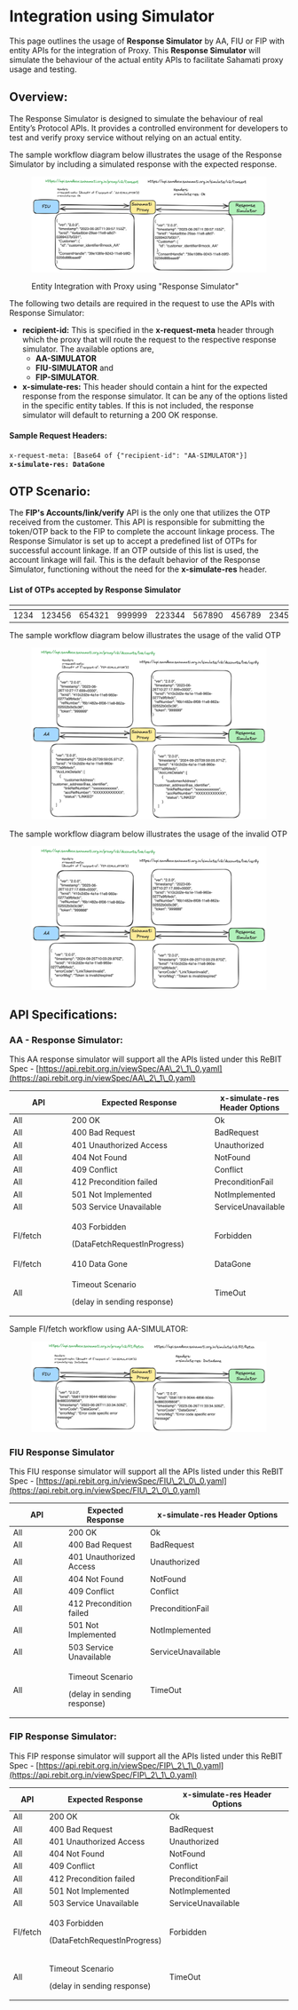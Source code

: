 # Integration using Simulator

This page outlines the usage of **Response Simulator** by AA, FIU or FIP with entity APIs for the integration of Proxy. This **Response Simulator** will simulate the behaviour of the actual entity APIs to facilitate Sahamati proxy usage and testing.

## Overview:

The Response Simulator is designed to simulate the behaviour of real Entity’s Protocol APIs. It provides a controlled environment for developers to test and verify proxy service without relying on an actual entity.

The sample workflow diagram below illustrates the usage of the Response Simulator by including a simulated response with the expected response.



<figure><img src="../../../.gitbook/assets/Router-consent-flow.png" alt=""><figcaption><p>Entity Integration with Proxy using "Response Simulator"</p></figcaption></figure>

The following two details are required in the request to use the APIs with Response Simulator:

* **recipient-id:** This is specified in the **x-request-meta** header through which the proxy that will route the request to the respective response simulator. The available options are,
  * **AA-SIMULATOR**
  * **FIU-SIMULATOR** and
  * **FIP-SIMULATOR**.
* **x-simulate-res:** This header should contain a hint for the expected response from the response simulator. It can be any of the options listed in the specific entity tables. If this is not included, the response simulator will default to returning a 200 OK response.

#### Sample Request Headers:

<pre class="language-javascript"><code class="lang-javascript">x-request-meta: [Base64 of {"recipient-id": "AA-SIMULATOR"}]
<strong>x-simulate-res: DataGone
</strong></code></pre>

## OTP Scenario:

The **FIP's Accounts/link/verify** API is the only one that utilizes the OTP received from the customer. This API is responsible for submitting the token/OTP back to the FIP to complete the account linkage process. The Response Simulator is set up to accept a predefined list of OTPs for successful account linkage. If an OTP outside of this list is used, the account linkage will fail. This is the default behavior of the Response Simulator, functioning without the need for the **x-simulate-res** header.

#### List of OTPs accepted by Response Simulator

<table data-header-hidden data-full-width="false"><thead><tr><th width="103"></th><th></th><th></th><th></th><th></th><th></th><th></th><th></th><th></th><th></th><th></th></tr></thead><tbody><tr><td>1234</td><td>123456</td><td>654321</td><td>999999</td><td>223344</td><td>567890</td><td>456789</td><td>234567</td><td>345678</td><td>555444</td><td>222333</td></tr></tbody></table>

The sample workflow diagram below illustrates the usage of the valid OTP &#x20;

<figure><img src="../../../.gitbook/assets/Router-OTP-flow-success.png" alt=""><figcaption></figcaption></figure>

The sample workflow diagram below illustrates the usage of the invalid OTP&#x20;

<figure><img src="../../../.gitbook/assets/Router-OTP-flow-failure.png" alt=""><figcaption></figcaption></figure>

## API Specifications:

### AA - Response Simulator:

This AA response simulator will support all the APIs listed under this ReBIT Spec - [https://api.rebit.org.in/viewSpec/AA\_2\_1\_0.yaml](https://api.rebit.org.in/viewSpec/AA\_2\_1\_0.yaml)

<table><thead><tr><th width="110">API</th><th width="262">Expected Response</th><th>x-simulate-res Header Options</th></tr></thead><tbody><tr><td>All</td><td>200 OK</td><td>Ok</td></tr><tr><td>All</td><td>400 Bad Request</td><td>BadRequest</td></tr><tr><td>All</td><td>401 Unauthorized Access</td><td>Unauthorized</td></tr><tr><td>All</td><td>404 Not Found</td><td>NotFound</td></tr><tr><td>All</td><td>409 Conflict</td><td>Conflict</td></tr><tr><td>All</td><td>412 Precondition failed</td><td>PreconditionFail</td></tr><tr><td>All</td><td>501 Not Implemented</td><td>NotImplemented</td></tr><tr><td>All</td><td>503 Service Unavailable</td><td>ServiceUnavailable</td></tr><tr><td>FI/fetch</td><td><p>403 Forbidden</p><p>(DataFetchRequestInProgress)</p></td><td>Forbidden</td></tr><tr><td>FI/fetch</td><td>410 Data Gone</td><td>DataGone</td></tr><tr><td>All</td><td><p>Timeout Scenario</p><p>(delay in sending response)</p></td><td>TimeOut</td></tr></tbody></table>

Sample FI/fetch workflow using AA-SIMULATOR:



<figure><img src="../../../.gitbook/assets/Router-FI-Fetch-Flow.png" alt=""><figcaption></figcaption></figure>

### FIU Response Simulator

This FIU response simulator will support all the APIs listed under this ReBIT Spec - [https://api.rebit.org.in/viewSpec/FIU\_2\_0\_0.yaml](https://api.rebit.org.in/viewSpec/FIU\_2\_0\_0.yaml)

<table><thead><tr><th width="145">API</th><th width="176">Expected Response</th><th width="354">x-simulate-res Header Options</th></tr></thead><tbody><tr><td>All</td><td>200 OK</td><td>Ok</td></tr><tr><td>All</td><td>400 Bad Request</td><td>BadRequest</td></tr><tr><td>All</td><td>401 Unauthorized Access</td><td>Unauthorized</td></tr><tr><td>All</td><td>404 Not Found</td><td>NotFound</td></tr><tr><td>All</td><td>409 Conflict</td><td>Conflict</td></tr><tr><td>All</td><td>412 Precondition failed</td><td>PreconditionFail</td></tr><tr><td>All</td><td>501 Not Implemented</td><td>NotImplemented</td></tr><tr><td>All</td><td>503 Service Unavailable</td><td>ServiceUnavailable</td></tr><tr><td>All</td><td><p>Timeout Scenario</p><p>(delay in sending response)</p></td><td>TimeOut</td></tr></tbody></table>

### FIP Response Simulator:

This FIP response simulator will support all the APIs listed under this ReBIT Spec - [https://api.rebit.org.in/viewSpec/FIP\_2\_1\_0.yaml](https://api.rebit.org.in/viewSpec/FIP\_2\_1\_0.yaml)

<table><thead><tr><th>API</th><th>Expected Response</th><th width="340">x-simulate-res Header Options</th></tr></thead><tbody><tr><td>All</td><td>200 OK</td><td>Ok</td></tr><tr><td>All</td><td>400 Bad Request</td><td>BadRequest</td></tr><tr><td>All</td><td>401 Unauthorized Access</td><td>Unauthorized</td></tr><tr><td>All</td><td>404 Not Found</td><td>NotFound</td></tr><tr><td>All</td><td>409 Conflict</td><td>Conflict</td></tr><tr><td>All</td><td>412 Precondition failed</td><td>PreconditionFail</td></tr><tr><td>All</td><td>501 Not Implemented</td><td>NotImplemented</td></tr><tr><td>All</td><td>503 Service Unavailable</td><td>ServiceUnavailable</td></tr><tr><td>FI/fetch</td><td><p>403 Forbidden</p><p>(DataFetchRequestInProgress)</p></td><td>Forbidden</td></tr><tr><td>All</td><td><p>Timeout Scenario</p><p>(delay in sending response)</p></td><td>TimeOut</td></tr></tbody></table>

